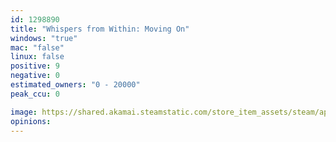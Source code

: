 ```yaml
---
id: 1298890
title: "Whispers from Within: Moving On"
windows: "true"
mac: "false"
linux: false
positive: 9
negative: 0
estimated_owners: "0 - 20000"
peak_ccu: 0

image: https://shared.akamai.steamstatic.com/store_item_assets/steam/apps/1298890/header.jpg?t=1670654697
opinions:
---
```

